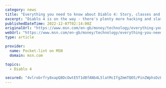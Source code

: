 ```yaml
---
category: news
title: "Everything you need to know about Diablo 4: Story, classes and trailers"
excerpt: "Diablo 4 is on the way - there's plenty more hacking and slashing to be had, it looks like. The next game in Blizzard's mega-popular franchise was unveiled a good while ago, and its release is drawing ..."
publishedDateTime: 2022-12-07T02:14:00Z
originalUrl: "https://www.msn.com/en-gb/money/technology/everything-you-need-to-know-about-diablo-4-story-classes-and-trailers/ar-AA150aNN"
webUrl: "https://www.msn.com/en-gb/money/technology/everything-you-need-to-know-about-diablo-4-story-classes-and-trailers/ar-AA150aNN"
type: article

provider:
  name: Pocket-lint on MSN
  domain: msn.com

topics:
  - Diablo 4

secured: "4vlrobrfry8xapQ8DcOwtE5T1dBfANb4L5latMcIfgZmmTQO5/PinZWphsDzLY6Udvm+8b0947XBNPVla367hmdJFHN6+aIEPBA2KjCP0Wm3IkmOvTI4ymkkHlJ6Le2Llr7ouJnT6wP1FFllyRX1D07K3ex8ONTSJJxoS5wdMjZlHYMiwrZSgcpyLlx4x5QKok9O1NxWT4pjDtR+C6hDYoBeJuW0iCLkqKBiewGH4Q7AckBKmgtlQR8rawYJEuhgifU08chfYz0EaF3sSnyJdJ+PqpSRiEBSDwA2jhOP4rHGzEKNN66iFpPE1g/SA7U9RFi+D+egR/nXn7ocLmDUH3dUwbpF8UGcXMBVONiVdtU=;L9hE/Q3VAjvS25o0KZqFlw=="
---
```


